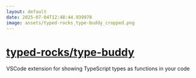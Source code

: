 ```yaml
---
layout: default
date: 2025-07-04T12:48:44.939978
image: assets/typed-rocks_type-buddy_cropped.png
---
```


# [typed-rocks/type-buddy](https://github.com/typed-rocks/type-buddy)

VSCode extension for showing TypeScript types as functions in your code

